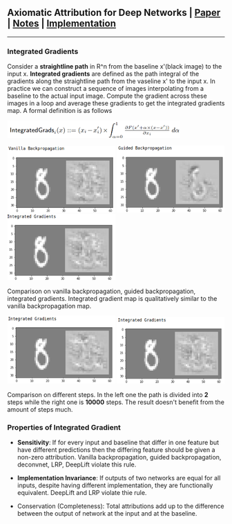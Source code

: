 ## Axiomatic Attribution for Deep Networks | [Paper](https://arxiv.org/pdf/1703.01365.pdf) | [Notes](notes_axiomatic_for_dnn.md) | [Implementation](../../implementation/6.Backpropagation.ipynb)
***
### Integrated Gradients
Consider a **straightline path** in R^n from the baseline x'(black image) to the input x. **Integrated gradients** are defined as the path integral of the gradients along the straightline path from the vaseline x' to the input x. In practice we can construct a sequence of images interpolating from a baseline to the actual input image. Compute the gradient across these images in a loop and average these gradients to get the integrated gradients map. A formal definition is as follows

<p float="left">
  <img src="../assets/integrated_gradient.png" width="400" />
</p>

<p float="left">
  <img src="../assets/vanilla_8.png" width="250" />
  <img src="../assets/guided_8.png" width="250" />
  <img src="../assets/integrated_8.png" width="250" />
</p>

Comparison on vanilla backpropagation, guided backpropagation, integrated gradients. Integrated gradient map is qualitatively similar to the vanilla backpropagation map.

<p float="left">
  <img src="../assets/integrated_8_2.png" width="250" />
  <img src="../assets/integrated_8_10000.png" width="250" />
</p>

Comparison on different steps. In the left one the path is divided into **2** steps while the right one is **10000** steps. The result doesn't benefit from the amount of steps much. 

### Properties of Integrated Gradient
- **Sensitivity**: If for every input and baseline that differ in one feature but have different predictions then the differing feature should be given a non-zero attribution. Vanilla backpropagation, guided backpropagation, deconvnet, LRP, DeepLift violate this rule.

- **Implementation  Invariance**: If outputs of two networks are equal for all inputs, despite having different implementation, they are functionally equivalent. DeepLift and LRP violate thie rule.  

- Conservation (Completeness): Total attributions add up to the difference between the output of network at the input and at the baseline. 

